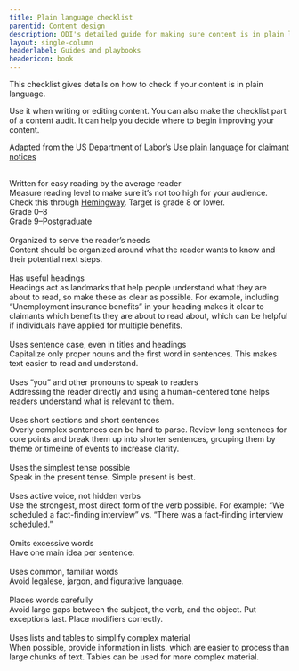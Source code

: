 ```yaml
---
title: Plain language checklist
parentid: Content design
description: ODI's detailed guide for making sure content is in plain language
layout: single-column
headerlabel: Guides and playbooks
headericon: book
---
```


<p class="text-lead">This checklist gives details on how to check if your content is in plain language.</p>

Use it when writing or editing content. You can also make the checklist part of a content audit. It can help you decide where to begin improving your content.

Adapted from the US Department of Labor’s [Use plain language for claimant notices](https://www.dol.gov/agencies/eta/ui-modernization/claimant-notices)

<div class="plainlanguage-grid-wrapper">
    <div class="plainlanguage-tile">
        <div class="checklist-left-icon">&nbsp;</div>
        <div class="checklist-right-side">
            <div class="checklist-tile-header">
                Written for easy reading by the average reader
            </div>
            <div class="checklist-tile-copy">
                    Measure reading level to make sure it’s not too high for your audience. Check this through <a href="https://hemingwayapp.com/">Hemingway</a>. Target is grade 8 or lower.
                <div>
                    <div class="checklist-copy-icon icon-green"><span>Grade 0&ndash;8</span></div>
                    <div class="checklist-copy-icon icon-red"><span>Grade 9&ndash;Postgraduate</span></div>
                </div>
            </div>
        </div>
   </div>
    <div class="plainlanguage-tile">
        <div class="checklist-left-icon">&nbsp;</div>
        <div class="checklist-right-side">
            <div class="checklist-tile-header">
                Organized to serve the reader’s needs
            </div>
            <div class="checklist-tile-copy">Content should be organized around what the reader wants to know and their potential next steps.
            </div>
        </div>
    </div>
    <div class="plainlanguage-tile">
        <div class="checklist-left-icon">&nbsp;</div>
        <div class="checklist-right-side">
            <div class="checklist-tile-header">
                Has useful headings
            </div>
            <div class="checklist-tile-copy">Headings act as landmarks that help people understand what they are about to read, so make these as clear as possible. For example, including “Unemployment insurance benefits” in your heading makes it clear to claimants which benefits they are about to read about, which can be helpful if individuals have applied for multiple benefits.
            </div>
        </div>
    </div>
    <div class="plainlanguage-tile">
        <div class="checklist-left-icon">&nbsp;</div>
        <div class="checklist-right-side">
            <div class="checklist-tile-header">
                Uses sentence case, even in titles and headings
            </div>
            <div class="checklist-tile-copy">Capitalize only proper nouns and the first word in sentences. This makes text easier to read and understand.
            </div>
        </div>
    </div>
    <div class="plainlanguage-tile">
        <div class="checklist-left-icon">&nbsp;</div>
        <div class="checklist-right-side">
            <div class="checklist-tile-header">
                Uses “you” and other pronouns to speak to readers
            </div>
            <div class="checklist-tile-copy">Addressing the reader directly and using a human-centered tone helps readers understand what is relevant to them.
            </div>
        </div>
    </div>
    <div class="plainlanguage-tile">
        <div class="checklist-left-icon">&nbsp;</div>
        <div class="checklist-right-side">
            <div class="checklist-tile-header">
                Uses short sections and short sentences
            </div>
            <div class="checklist-tile-copy">Overly complex sentences can be hard to parse. Review long sentences for core points and break them up into shorter sentences, grouping them by theme or timeline of events to increase clarity.
            </div>
        </div>
    </div>
    <div class="plainlanguage-tile">
        <div class="checklist-left-icon">&nbsp;</div>
        <div class="checklist-right-side">
            <div class="checklist-tile-header">
                Uses the simplest tense possible
            </div>
            <div class="checklist-tile-copy">Speak in the present tense. Simple present is best.
            </div>
        </div>
    </div>
    <div class="plainlanguage-tile">
        <div class="checklist-left-icon">&nbsp;</div>
        <div class="checklist-right-side">
            <div class="checklist-tile-header">
                Uses active voice, not hidden verbs
            </div>
            <div class="checklist-tile-copy">Use the strongest, most direct form of the verb possible. For example: “We scheduled a fact-finding interview” vs. “There was a fact-finding interview scheduled.”
            </div>
        </div>
    </div>
    <div class="plainlanguage-tile">
        <div class="checklist-left-icon">&nbsp;</div>
        <div class="checklist-right-side">
            <div class="checklist-tile-header">
                Omits excessive words
            </div>
            <div class="checklist-tile-copy">Have one main idea per sentence.
            </div>
        </div>
    </div>
    <div class="plainlanguage-tile">
        <div class="checklist-left-icon">&nbsp;</div>
        <div class="checklist-right-side">
            <div class="checklist-tile-header">
                Uses common, familiar words
            </div>
            <div class="checklist-tile-copy">Avoid legalese, jargon, and figurative language.
            </div>
        </div>
    </div>
    <div class="plainlanguage-tile">
        <div class="checklist-left-icon">&nbsp;</div>
        <div class="checklist-right-side">
            <div class="checklist-tile-header">
                Places words carefully
            </div>
            <div class="checklist-tile-copy">Avoid large gaps between the subject, the verb, and the object. Put exceptions last. Place modifiers correctly.
            </div>
        </div>
    </div>
    <div class="plainlanguage-tile">
        <div class="checklist-left-icon">&nbsp;</div>
        <div class="checklist-right-side">
            <div class="checklist-tile-header">
                Uses lists and tables
                to simplify complex material
            </div>
            <div class="checklist-tile-copy">When possible, provide information in lists, which are easier to process than large chunks of text. Tables can be used for more complex material.
            </div>
        </div>
    </div>
</div>
